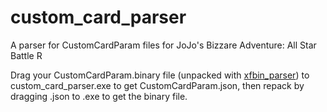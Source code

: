 # custom_card_parser
A parser for CustomCardParam files for JoJo's Bizzare Adventure: All Star Battle R

Drag your CustomCardParam.binary file (unpacked with [xfbin_parser](https://github.com/SutandoTsukai181/xfbin_lib)) to custom_card_parser.exe to get CustomCardParam.json, then repack by dragging .json to .exe to get the binary file.
